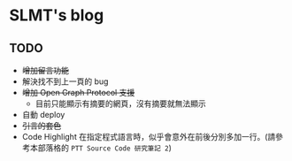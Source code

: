 # SLMT's blog

## TODO

- ~~增加留言功能~~
- 解決找不到上一頁的 bug
- ~~增加 Open Graph Protocol 支援~~
  - 目前只能顯示有摘要的網頁，沒有摘要就無法顯示
- 自動 deploy
- ~~引言的套色~~
- Code Highlight 在指定程式語言時，似乎會意外在前後分別多加一行。(請參考本部落格的 `PTT Source Code 研究筆記 2`)
